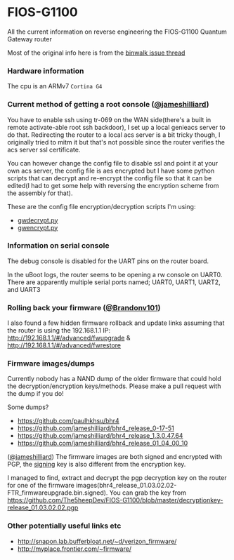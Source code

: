 # FIOS-G1100
All the current information on reverse engineering the FIOS-G1100 Quantum Gateway router

Most of the original info here is from the [binwalk issue thread](https://github.com/devttys0/binwalk/issues/256)

### Hardware information
The cpu is an ARMv7 `Cortina G4`

### Current method of getting a root console ([@jameshilliard](https://github.com/jameshilliard))
You have to enable ssh using tr-069 on the WAN side(there's a built in remote activate-able root ssh backdoor), I set up a local genieacs server to do that. Redirecting the router to a local acs server is a bit tricky though, I originally tried to mitm it but that's not possible since the router verifies the acs server ssl certificate.

You can however change the config file to disable ssl and point it at your own acs server, the config file is aes encrypted but I have some python scripts that can decrypt and re-encrypt the config file so that it can be edited(I had to get some help with reversing the encryption scheme from the assembly for that).

These are the config file encryption/decryption scripts I'm using:
- [gwdecrypt.py](https://gist.github.com/jameshilliard/7112235b62dd929d69d7980c979ae7c0)
- [gwencrypt.py](https://gist.github.com/jameshilliard/99191b2a2877220041dc8789fa07339a)

### Information on serial console
The debug console is disabled for the UART pins on the router board.

In the uBoot logs, the router seems to be opening a rw console on UART0. There are apparently multiple serial ports named; UART0, UART1, UART2, and UART3

### Rolling back your firmware ([@Brandonv101](https://github.com/Brandonv101))
I also found a few hidden firmware rollback and update links assuming that the router is using the 192.168.1.1 IP: http://192.168.1.1/#/advanced/fwupgrade & http://192.168.1.1/#/advanced/fwrestore

### Firmware images/dumps
Currently nobody has a NAND dump of the older firmware that could hold the decryption/encryption keys/methods. Please make a pull request with the dump if you do!

Some dumps?
- https://github.com/paulhkhsu/bhr4
- https://github.com/jameshilliard/bhr4_release_0-17-51
- https://github.com/jameshilliard/bhr4_release_1.3.0.47.64
- https://github.com/jameshilliard/bhr4_release_01_04_00_10

([@jameshilliard](https://github.com/jameshilliard)) The firmware images are both signed and encrypted with PGP, the [signing](https://pgp.mit.edu/pks/lookup?op=vindex&search=0xC32877552D7B4FA1) key is also different from the encryption key.

I managed to find, extract and decrypt the pgp decryption key on the router for one of the firmware images(bhr4_release_01.03.02.02-FTR_firmwareupgrade.bin.signed). You can grab the key from https://github.com/The5heepDev/FIOS-G1100/blob/master/decryptionkey-release_01.03.02.02.pgp

### Other potentially useful links etc
- http://snapon.lab.bufferbloat.net/~d/verizon_firmware/
- http://myplace.frontier.com/~firmware/
